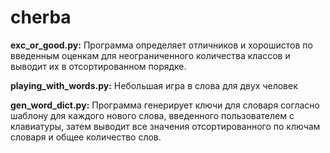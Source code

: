# cherba

****exc_or_good.py**:** Программа определяет отличников и хорошистов по
введенным оценкам для неограниченного количества классов и выводит их в
отсортированном порядке.

**playing_with_words.py:** Небольшая игра в слова для двух человек

**gen_word_dict.py:** Программа генерирует ключи для словаря согласно шаблону
для каждого нового слова, введенного пользователем с клавиатуры, затем выводит
все значения отсортированного по ключам словаря и общее количество слов.
